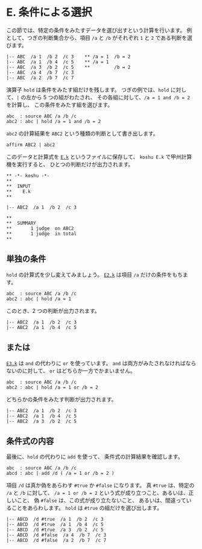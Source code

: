 # E. 条件による選択


この節では、特定の条件をみたすデータを選び出すという計算を行います。
例として、つぎの判断集合から、項目 `/a` と `/b`
がそれぞれ `1` と `2` である判断を選びます。

``` text
|-- ABC  /a 1  /b 2  /c 3    ** /a = 1  /b = 2
|-- ABC  /a 1  /b 4  /c 5    ** /a = 1
|-- ABC  /a 3  /b 2  /c 5    **         /b = 2
|-- ABC  /a 4  /b 7  /c 3
|-- ABC  /a 2  /b 7  /c 7
```

演算子 `hold` は条件をみたす組だけを残します。
つぎの例では、`hold` に対して、`|` の左から 5 つの組がわたされ、
その各組に対して、`/a = 1 and /b = 2` を計算し、
この条件をみたす組を選びます。

``` text
abc  : source ABC /a /b /c
abc2 : abc | hold /a = 1 and /b = 2
```

`abc2` の計算結果を `ABC2` という種類の判断として書き出します。

``` text
affirm ABC2 | abc2
```

このデータと計算式を [`E.k`][E.k] というファイルに保存して、
`koshu E.k` で甲州計算機を実行すると、
ひとつの判断だけが出力されます。

``` text
** -*- koshu -*-
**  
**  INPUT
**    E.k
**    

|-- ABC2  /a 1  /b 2  /c 3

**  
**  SUMMARY
**       1 judge  on ABC2
**       1 judge  in total
**
```


## 単独の条件

`hold` の計算式を少し変えてみましょう。
[`E2.k`][E2.k] は項目 `/a` だけの条件をもちます。

``` text
abc  : source ABC /a /b /c
abc2 : abc | hold /a = 1
```

このとき、2 つの判断が出力されます。

``` text
|-- ABC2  /a 1  /b 2  /c 3
|-- ABC2  /a 1  /b 4  /c 5
```


## または

[`E3.k`][E3.k] は `and` の代わりに `or` を使っています。
`and` は両方がみたされなければならないのに対して、
`or` はどちらか一方でかまいません。

``` text
abc  : source ABC /a /b /c
abc2 : abc | hold /a = 1 or /b = 2
```

どちらかの条件をみたす判断が出力されます。

``` text
|-- ABC2  /a 1  /b 2  /c 3
|-- ABC2  /a 1  /b 4  /c 5
|-- ABC2  /a 3  /b 2  /c 5
```


## 条件式の内容

最後に、`hold` の代わりに `add` を使って、
条件式の計算結果を確認します。

``` text
abc  : source ABC /a /b /c
abcd : abc | add /d ( /a = 1 or /b = 2 )
```

項目 `/d` は真か偽をあらわす
`#true` か `#false` になります。
真 `#true` は、特定の `/a` と `/b` に対して、
`/a = 1 or /b = 2` という式が成り立つこと、あるいは、正しいこと、
偽 `#false` は、この式が成り立たないこと、
あるいは、間違っていることをあらわします。
`hold` は `#true` の組だけを選び出します。

``` text
|-- ABCD  /d #true  /a 1  /b 2  /c 3
|-- ABCD  /d #true  /a 1  /b 4  /c 5
|-- ABCD  /d #true  /a 3  /b 2  /c 5
|-- ABCD  /d #false  /a 4  /b 7  /c 3
|-- ABCD  /d #false  /a 2  /b 7  /c 7
```


[E.k]:  https://github.com/seinokatsuhiro/abc-of-koshucode/blob/master/draft/section/E/E.k
[E2.k]: https://github.com/seinokatsuhiro/abc-of-koshucode/blob/master/draft/section/E/E2.k
[E3.k]: https://github.com/seinokatsuhiro/abc-of-koshucode/blob/master/draft/section/E/E3.k
[E4.k]: https://github.com/seinokatsuhiro/abc-of-koshucode/blob/master/draft/section/E/E4.k

